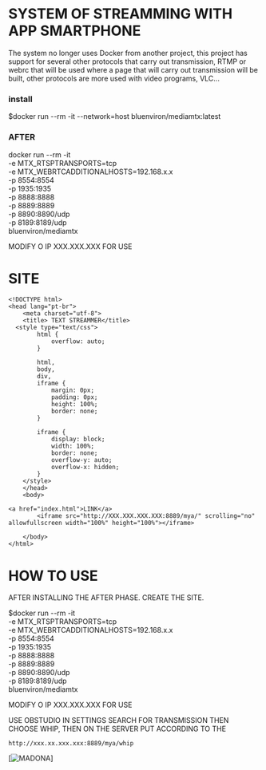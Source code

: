# SYSTEM OF STREAMMING WITH APP SMARTPHONE

The system no longer uses Docker from another project, this project has support for several other protocols that carry out transmission, 
RTMP or webrc that will be used where a page that will carry out transmission will be built,
other protocols are more used with video programs, VLC...

### install 
$docker run --rm -it --network=host bluenviron/mediamtx:latest

### AFTER
docker run --rm -it \
-e MTX_RTSPTRANSPORTS=tcp \
-e MTX_WEBRTCADDITIONALHOSTS=192.168.x.x \
-p 8554:8554 \
-p 1935:1935 \
-p 8888:8888 \
-p 8889:8889 \
-p 8890:8890/udp \
-p 8189:8189/udp \
bluenviron/mediamtx


MODIFY O IP XXX.XXX.XXX FOR USE



# SITE

```
<!DOCTYPE html>
<head lang="pt-br">
    <meta charset="utf-8">
    <title> TEXT STREAMMER</title>
  <style type="text/css"> 
        html { 
            overflow: auto; 
        } 
          
        html, 
        body, 
        div, 
        iframe { 
            margin: 0px; 
            padding: 0px; 
            height: 100%; 
            border: none; 
        } 
          
        iframe { 
            display: block; 
            width: 100%; 
            border: none; 
            overflow-y: auto; 
            overflow-x: hidden; 
        } 
    </style> 
    </head>
    <body>

<a href="index.html">LINK</a>
        <iframe src="http://XXX.XXX.XXX.XXX:8889/mya/" scrolling="no"  allowfullscreen width="100%" height="100%"></iframe>

    </body>
</html>
```

# HOW TO USE
AFTER INSTALLING THE AFTER PHASE. CREATE THE SITE.

$docker run --rm -it \
-e MTX_RTSPTRANSPORTS=tcp \
-e MTX_WEBRTCADDITIONALHOSTS=192.168.x.x \
-p 8554:8554 \
-p 1935:1935 \
-p 8888:8888 \
-p 8889:8889 \
-p 8890:8890/udp \
-p 8189:8189/udp \
bluenviron/mediamtx


MODIFY O IP XXX.XXX.XXX FOR USE

USE OBSTUDIO IN SETTINGS SEARCH FOR TRANSMISSION
THEN CHOOSE WHIP, THEN ON THE SERVER PUT ACCORDING TO THE

``` http://xxx.xx.xxx.xxx:8889/mya/whip ```

[![MADONA](obstudio.jpg)]

